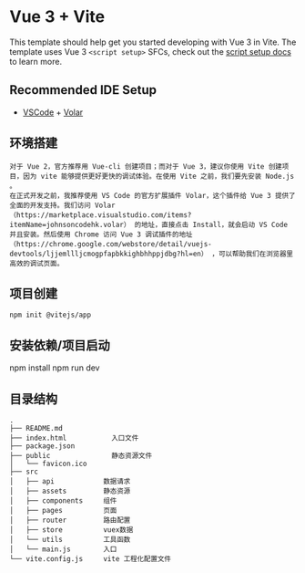 # Vue 3 + Vite

This template should help get you started developing with Vue 3 in Vite. The template uses Vue 3 `<script setup>` SFCs, check out the [script setup docs](https://v3.vuejs.org/api/sfc-script-setup.html#sfc-script-setup) to learn more.

## Recommended IDE Setup

- [VSCode](https://code.visualstudio.com/) + [Volar](https://marketplace.visualstudio.com/items?itemName=johnsoncodehk.volar)

## 环境搭建
    对于 Vue 2，官方推荐用 Vue-cli 创建项目；而对于 Vue 3，建议你使用 Vite 创建项目，因为 vite 能够提供更好更快的调试体验。在使用 Vite 之前，我们要先安装 Node.js 。
    在正式开发之前，我推荐使用 VS Code 的官方扩展插件 Volar，这个插件给 Vue 3 提供了全面的开发支持。我们访问 Volar（https://marketplace.visualstudio.com/items?itemName=johnsoncodehk.volar） 的地址，直接点击 Install，就会启动 VS Code 并且安装。然后使用 Chrome 访问 Vue 3 调试插件的地址（https://chrome.google.com/webstore/detail/vuejs-devtools/ljjemllljcmogpfapbkkighbhhppjdbg?hl=en） ，可以帮助我们在浏览器里高效的调试页面。

## 项目创建

    npm init @vitejs/app

## 安装依赖/项目启动

  npm install
  npm run dev

## 目录结构
```
.
├── README.md
├── index.html           入口文件
├── package.json
├── public               静态资源文件
│   └── favicon.ico
├── src
│   ├── api            数据请求
│   ├── assets         静态资源
│   ├── components     组件
│   ├── pages          页面
│   ├── router         路由配置
│   ├── store          vuex数据
│   └── utils          工具函数
│   └── main.js        入口
└── vite.config.js     vite 工程化配置文件
```
